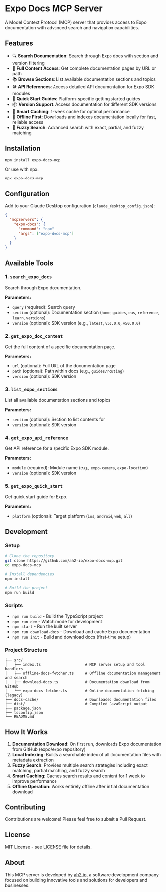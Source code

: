 # Expo Docs MCP Server

A Model Context Protocol (MCP) server that provides access to Expo documentation with advanced search and navigation capabilities.

## Features

- 🔍 **Search Documentation**: Search through Expo docs with section and version filtering
- 📄 **Full Content Access**: Get complete documentation pages by URL or path
- 📚 **Browse Sections**: List available documentation sections and topics
- 🛠️ **API References**: Access detailed API documentation for Expo SDK modules
- 🚀 **Quick Start Guides**: Platform-specific getting started guides
- 📦 **Version Support**: Access documentation for different SDK versions
- 💾 **Smart Caching**: 1-week cache for optimal performance
- 📱 **Offline First**: Downloads and indexes documentation locally for fast, reliable access
- 🔎 **Fuzzy Search**: Advanced search with exact, partial, and fuzzy matching

## Installation

```bash
npm install expo-docs-mcp
```

Or use with npx:

```bash
npx expo-docs-mcp
```

## Configuration

Add to your Claude Desktop configuration (`claude_desktop_config.json`):

```json
{
  "mcpServers": {
    "expo-docs": {
      "command": "npx",
      "args": ["expo-docs-mcp"]
    }
  }
}
```

## Available Tools

### 1. `search_expo_docs`
Search through Expo documentation.

**Parameters:**
- `query` (required): Search query
- `section` (optional): Documentation section (`home`, `guides`, `eas`, `reference`, `learn`, `versions`)
- `version` (optional): SDK version (e.g., `latest`, `v51.0.0`, `v50.0.0`)

### 2. `get_expo_doc_content`
Get the full content of a specific documentation page.

**Parameters:**
- `url` (optional): Full URL of the documentation page
- `path` (optional): Path within docs (e.g., `guides/routing`)
- `version` (optional): SDK version

### 3. `list_expo_sections`
List all available documentation sections and topics.

**Parameters:**
- `section` (optional): Section to list contents for
- `version` (optional): SDK version

### 4. `get_expo_api_reference`
Get API reference for a specific Expo SDK module.

**Parameters:**
- `module` (required): Module name (e.g., `expo-camera`, `expo-location`)
- `version` (optional): SDK version

### 5. `get_expo_quick_start`
Get quick start guide for Expo.

**Parameters:**
- `platform` (optional): Target platform (`ios`, `android`, `web`, `all`)

## Development

### Setup

```bash
# Clone the repository
git clone https://github.com/ah2-io/expo-docs-mcp.git
cd expo-docs-mcp

# Install dependencies
npm install

# Build the project
npm run build
```

### Scripts

- `npm run build` - Build the TypeScript project
- `npm run dev` - Watch mode for development  
- `npm start` - Run the built server
- `npm run download-docs` - Download and cache Expo documentation
- `npm run init` - Build and download docs (first-time setup)

### Project Structure

```
├── src/
│   ├── index.ts                    # MCP server setup and tool handlers
│   ├── offline-docs-fetcher.ts     # Offline documentation management and search
│   ├── download-docs.ts            # Documentation download from GitHub
│   └── expo-docs-fetcher.ts        # Online documentation fetching (legacy)
├── docs-cache/                     # Downloaded documentation files
├── dist/                           # Compiled JavaScript output
├── package.json
├── tsconfig.json
└── README.md
```

## How It Works

1. **Documentation Download**: On first run, downloads Expo documentation from GitHub (expo/expo repository)
2. **Local Indexing**: Builds a searchable index of all documentation files with metadata extraction
3. **Fuzzy Search**: Provides multiple search strategies including exact matching, partial matching, and fuzzy search
4. **Smart Caching**: Caches search results and content for 1 week to improve performance
5. **Offline Operation**: Works entirely offline after initial documentation download

## Contributing

Contributions are welcome! Please feel free to submit a Pull Request.

## License

MIT License - see [LICENSE](LICENSE) file for details.

## About

This MCP server is developed by [ah2.io](https://ah2.io), a software development company focused on building innovative tools and solutions for developers and businesses.
